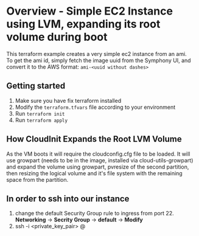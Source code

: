 # Overview - Simple EC2 Instance using LVM, expanding its root volume during boot
This terraform example creates a very simple ec2 instance from an ami.  
To get the ami id, simply fetch the image uuid from the Symphony UI, and convert it to the AWS format:
`ami-<uuid without dashes>`

## Getting started
1. Make sure you have fix terraform installed
2. Modify the `terraform.tfvars` file according to your environment 
3. Run `terraform init`
4. Run `terraform apply`

## How CloudInit Expands the Root LVM Volume
As the VM boots it will require the cloudconfig.cfg file to be loaded. It will use growpart (needs to be in the image, installed via cloud-utils-growpart) and expand the volume using growpart, pvresize of the second partition, then resizing the logical volume and it's file system with the remaining space from the partition. 

## In order to ssh into our instance
1. change the default Security Group rule to ingress from port 22.
   **Networking** -> **Secrity Group** -> **default** -> **Modify**
2. ssh -i <private_key_pair> <user>@<eip>

